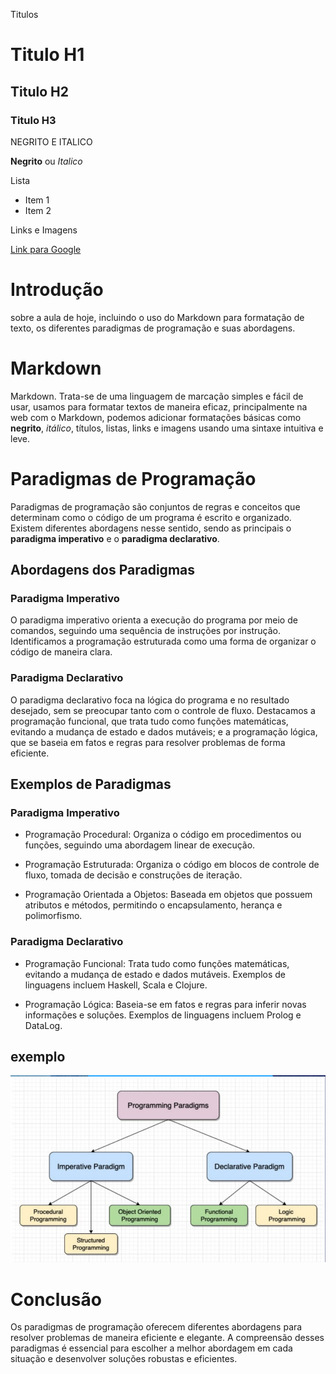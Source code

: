 Titulos 

# Titulo H1
## Titulo H2
### Titulo H3

NEGRITO E ITALICO

**Negrito** ou _Italico_

Lista
* Item 1 
* Item 2


Links e Imagens

[Link para Google](https://www.google.com)


# Introdução
 
  sobre a aula de hoje, incluindo o uso do Markdown para formatação de texto, os diferentes paradigmas de programação e suas abordagens.

# Markdown

Markdown. Trata-se de uma linguagem de marcação simples e fácil de usar, usamos para formatar textos de maneira eficaz, principalmente na web com o Markdown, podemos adicionar formatações básicas como **negrito**, _itálico_, títulos, listas, links e imagens usando uma sintaxe intuitiva e leve.

# Paradigmas de Programação

Paradigmas de programação são conjuntos de regras e conceitos que determinam como o código de um programa é escrito e organizado. Existem diferentes abordagens nesse sentido, sendo as principais o **paradigma imperativo** e o **paradigma declarativo**.

## Abordagens dos Paradigmas

### Paradigma Imperativo

O paradigma imperativo orienta a execução do programa por meio de comandos, seguindo uma sequência de instruções por instrução. Identificamos a programação estruturada como uma forma de organizar o código de maneira clara.

### Paradigma Declarativo

O paradigma declarativo foca na lógica do programa e no resultado desejado, sem se preocupar tanto com o controle de fluxo. Destacamos a programação funcional, que trata tudo como funções matemáticas, evitando a mudança de estado e dados mutáveis; e a programação lógica, que se baseia em fatos e regras para resolver problemas de forma eficiente.

## Exemplos de Paradigmas

### Paradigma Imperativo

- Programação Procedural: Organiza o código em procedimentos ou funções, seguindo uma abordagem linear de execução.

- Programação Estruturada: Organiza o código em blocos de controle de fluxo, tomada de decisão e construções de iteração.

- Programação Orientada a Objetos: Baseada em objetos que possuem atributos e métodos, permitindo o encapsulamento, herança e polimorfismo.

### Paradigma Declarativo

- Programação Funcional: Trata tudo como funções matemáticas, evitando a mudança de estado e dados mutáveis. Exemplos de linguagens incluem Haskell, Scala e Clojure.

- Programação Lógica: Baseia-se em fatos e regras para inferir novas informações e soluções. Exemplos de linguagens incluem Prolog e DataLog.

## exemplo 
![Clique aqui](image.png)

# Conclusão

Os paradigmas de programação oferecem diferentes abordagens para resolver problemas de maneira eficiente e elegante. A compreensão desses paradigmas é essencial para escolher a melhor abordagem em cada situação e desenvolver soluções robustas e eficientes.